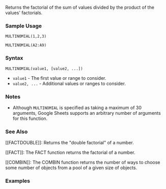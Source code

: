 Returns the factorial of the sum of values divided by the product of the values' factorials.

### Sample Usage

`MULTINOMIAL(1,2,3)`

`MULTINOMIAL(A2:A9)`

### Syntax

`MULTINOMIAL(value1, [value2, ...])`

* `value1` - The first value or range to consider.
* `value2, ...` - Additional values or ranges to consider.

### Notes

* Although `MULTINOMIAL` is specified as taking a maximum of 30 arguments, Google Sheets supports an arbitrary number of arguments for this function.

### See Also

[[FACTDOUBLE]]: Returns the "double factorial" of a number.

[[FACT]]: The FACT function returns the factorial of a number.

[[COMBIN]]: The COMBIN function returns the number of ways to choose some number of objects from a pool of a given size of objects.

### Examples